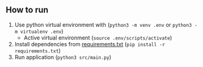 ## How to run

1. Use python virtual environment with (`python3 -m venv .env` or `python3 -m virtualenv .env`)
    * Active virtual environment (`source .env/scripts/activate`)
2. Install dependencies from [requirements.txt](requirements.txt) (`pip install -r requirements.txt`)
3. Run application (`python3 src/main.py`)